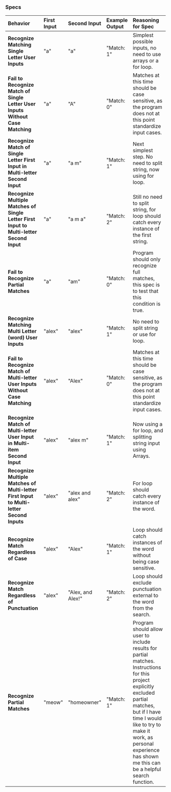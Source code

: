 ### Specs
| Behavior | First Input | Second Input | Example Output | Reasoning for Spec |
| :-------------     | :------------- | :------------- | :------------- | :------------- |
| **Recognize Matching Single Letter User Inputs** | "a" | "a" | "Match: 1" | Simplest possible inputs, no need to use arrays or a for loop. |
| **Fail to Recognize Match of Single Letter User Inputs Without Case Matching** | "a" | "A" | "Match: 0" | Matches at this time should be case sensitive, as the program does not at this point standardize input cases. |
| **Recognize Match of Single Letter First Input in Multi-letter Second Input** | "a" | "a m" | "Match: 1" | Next simplest step. No need to split string, now using for loop. |
| **Recognize Multiple Matches of Single Letter First Input to Multi-letter Second Input** | "a" | "a m a" | "Match: 2" | Still no need to split string, for loop should catch every instance of the first string. |
| **Fail to Recognize Partial Matches** | "a" | "am" | "Match: 0" | Program should only recognize full matches, this spec is to test that this condition is true. |
| **Recognize Matching Multi Letter (word) User Inputs** | "alex" | "alex" | "Match: 1" | No need to split string or use for loop.  |
| **Fail to Recognize Match of Multi-letter User Inputs Without Case Matching** | "alex" | "Alex" | "Match: 0" | Matches at this time should be case sensitive, as the program does not at this point standardize input cases. |
| **Recognize Match of Multi-letter User Input in Multi-item Second Input** | "alex" | "alex m" | "Match: 1" | Now using a for loop, and splitting string input using Arrays. |
| **Recognize Multiple Matches of Multi-letter First Input to Multi-letter Second Inputs** | "alex" | "alex and alex" | "Match: 2" | For loop should catch every instance of the word. |
| **Recognize Match Regardless of Case** | "alex" | "Alex" | "Match: 1" | Loop should catch instances of the word without being case sensitive. |
| **Recognize Match Regardless of Punctuation** | "alex" | "Alex, and Alex!" | "Match: 2" | Loop should exclude punctuation external to the word from the search. |
| **Recognize Partial Matches** | "meow" | "homeowner" | "Match: 1" | Program should allow user to include results for partial matches. Instructions for this project explicitly excluded partial matches, but if I have time I would like to try to make it work, as personal experience has shown me this can be a helpful search function. |
